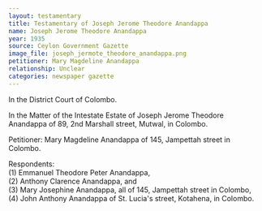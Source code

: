 ```yaml
---
layout: testamentary
title: Testamentary of Joseph Jerome Theodore Anandappa 
name: Joseph Jerome Theodore Anandappa 
year: 1935
source: Ceylon Government Gazette
image_file: joseph_jermote_theodore_anandappa.png
petitioner: Mary Magdeline Anandappa
relationship: Unclear
categories: newspaper gazette
---
```


In the District Court of Colombo.

In the Matter of the Intestate Estate of Joseph Jerome Theodore Anandappa of 89, 2nd Marshall street, Mutwal, in Colombo.

Petitioner: Mary Magdeline Anandappa of 145, Jampettah street in Colombo.

Respondents: <br />
(1) Emmanuel Theodore Peter Anandappa, <br />
(2) Anthony Clarence Anandappa, and <br />
(3) Mary Josephine Anandappa, all of 145, Jampettah street in Colombo, <br />
(4) John Anthony Anandappa of St. Lucia's street, Kotahena, in Colombo.